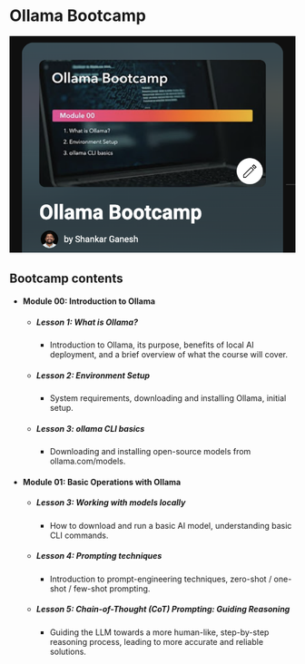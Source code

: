 # Ollama Bootcamp

<center>

[![Ollama Bootcamp](https://raw.githubusercontent.com/lets-learn-cloud/ollama-bootcamp/main/assets/playlist-thumbnail.png)](https://youtube.com/playlist?list=PLylDf_VHfaboBL3hv1SWRfnXRjUnh6B2Q&si=gs9riUVkVClLIEL)
</center>

## Bootcamp contents

- #### Module 00: Introduction to Ollama
  - ##### Lesson 1: What is Ollama?
    - Introduction to Ollama, its purpose, benefits of local AI deployment, and a brief overview of what the course will cover.
  - ##### Lesson 2: Environment Setup
    - System requirements, downloading and installing Ollama, initial setup.
  - ##### Lesson 3: ollama CLI basics
    - Downloading and installing open-source models from ollama.com/models.

- #### Module 01: Basic Operations with Ollama
  - ##### Lesson 3: Working with models locally
    - How to download and run a basic AI model, understanding basic CLI commands.
  - ##### Lesson 4: Prompting techniques
    - Introduction to prompt-engineering techniques, zero-shot / one-shot / few-shot prompting.
  - ##### Lesson 5: Chain-of-Thought (CoT) Prompting: Guiding Reasoning
    - Guiding the LLM towards a more human-like, step-by-step reasoning process, leading to more accurate and reliable solutions.